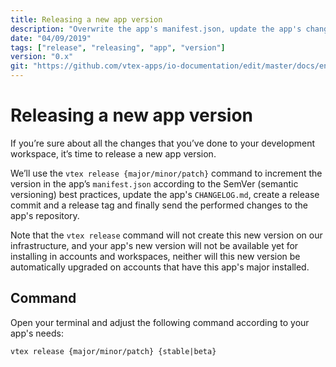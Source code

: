 ```yaml
---
title: Releasing a new app version
description: "Overwrite the app's manifest.json, update the app's changelog.md and send the performed code changes to the app's repository by simply running one command in your terminal."
date: "04/09/2019"
tags: ["release", "releasing", "app", "version"]
version: "0.x"
git: "https://github.com/vtex-apps/io-documentation/edit/master/docs/en/Recipes/store/releasing-a-new-app-version.md"
---
```


# Releasing a new app version

If you’re sure about all the changes that you’ve done to your development workspace, it’s time to release a new app version.

We’ll use the `vtex release {major/minor/patch}` command to increment the version in the app’s `manifest.json` according to the SemVer (semantic versioning) best practices, update the app's `CHANGELOG.md`, create a release commit and a release tag and finally send the performed changes to the app's repository.

Note that the `vtex release` command will not create this new version on our infrastructure, and your app's new version will not be available yet for installing in accounts and workspaces, neither will this new version be automatically upgraded on accounts that have this app's major installed. 

## Command

Open your terminal and adjust the following command according to your app's needs:

`vtex release {major/minor/patch} {stable|beta}`
